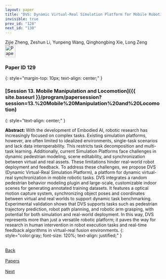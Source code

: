 ```yaml
---
layout: paper
title: "DVS: Dynamic Virtual-Real Simulation Platform for Mobile Robotic Tasks"
invisible: true
prev_id: "128"
next_id: "130"
---
```

<div class="paper-authors">
  <div class="paper-author-box">
    <div class="paper-author-name">Zijie Zheng, Zeshun Li, Yunpeng Wang, Qinghongbing Xie, Long Zeng</div>
    <div class="paper-author-uni"></div>
  </div>
</div>

<div class="paper-pdf">
  <div>
    <a href="https://www.roboticsproceedings.org/rss21/p129.pdf" title="Download PDF" target="_blank">
      <img src="{{ site.baseurl }}/images/paper_link_cardinal_red.png" alt="Paper PDF" width="33" height="40" />
    </a>
  </div>
</div>

### Paper ID 129
{: style="margin-top: 10px; text-align: center;" }

### [Session 13. Mobile Manipulation and Locomotion]({{ site.baseurl }}/program/papersession?session=13.%20Mobile%20Manipulation%20and%20Locomotion)
{: style="text-align: center;" }

<b style="color: black;">Abstract: </b>With the development of Embodied AI, robotic research has increasingly focused on complex tasks. Existing simulation platforms, however, are often limited to idealized environments, single-task scenarios and lack data interoperability. This restricts task decomposition and multi-task learning. Additionally, current Simulation Platforms face challenges in dynamic pedestrian modeling, scene editability, and synchronization between virtual and real assets. These limitations hinder real-world robot deployment and feedback. To address these challenges, we propose DVS (Dynamic Virtual-Real Simulation Platform), a platform for dynamic virtual-real synchronization in mobile robotic tasks. DVS integrates a random pedestrian behavior modeling plugin and large-scale, customizable indoor scenes for generating annotated training datasets. It features a optical motion capture system, synchronizing object poses and coordinates between virtual and real worlds to support dynamic task benchmarking. Experimental validation shows that DVS supports tasks such as pedestrian trajectory prediction, robot path planning, and robotic arm  grasping, with potential for both simulation and real-world deployment. In this way, DVS represents more than just a versatile robotic platform; it paves the way for research in human intervention in robot execution tasks and real-time feedback algorithms in virtual-real fusion environments.
{: style="color:gray; font-size: 120%; text-align: justified;" }

<div class="paper-menu">
  <div class="paper-menu-inner">
    <a href="{{ site.baseurl }}/program/papers/128/" title="Previous Paper">
            <div class="paper-menu-icon">
                <i class="fa fa-chevron-left"></i><br>
                <span class="paper-menu-label">Back</span>
            </div>
        </a>
    <a href="{{ site.baseurl }}/program/papers" title="All Papers">
      <div class="paper-menu-icon">
        <i class="fa fa-list"></i><br>
        <span class="paper-menu-label">Papers</span>
      </div>
    </a>
    <a href="{{ site.baseurl }}/program/papers/130/" title="Next Paper">
            <div class="paper-menu-icon">
                <i class="fa fa-chevron-right"></i><br>
                <span class="paper-menu-label">Next</span>
            </div>
        </a>
  </div>
</div>
